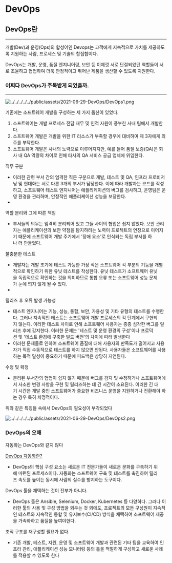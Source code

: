 # DevOps

## **DevOps란**

---

개발(Dev)과 운영(Ops)의 합성어인 Devops는 고객에게 지속적으로 가치를 제공하도록 지원하는 사람, 프로세스 및 기술의 합집합이다.

DevOps는 개발, 운영, 품질 엔지니어링, 보안 등 이제껏 서로 단절되었던 역할들이 서로 조율하고 협업하여 더욱 안정적이고 뛰어난 제품을 생산할 수 있도록 지원한다.

### **어쩌다 DevOps가 주목받게 되었을까.**

---

![../../../../../public/assets/2021-06-29-DevOps/DevOps1.png](../../../../../public/assets/2021-06-29-DevOps/DevOps1.png)

기존에는 소프트웨어 개발을 구성하는 세 가지 옵션이 있었다.

1. 소프트웨어는 개발 프로세스 전담 재무 및 인적 자원이 풍부한 사내 팀에서 개발한다.
2. 소프트웨어 개발은 개발을 위한 IT 리소스가 부족할 경우에 대비하여 제 3자에게 외주를 부탁한다.
3. 소프트웨어 개발은 사내의 노력으로 이루어지지만, 예를 들어 품질 보증(QA)은 회사 내 QA 역량의 차이로 인해 타사의 QA 서비스 공급 업체에 위임한다.

직무 구분

- 이러한 관련 부서 간의 엄격한 직문 구분으로 개발, 테스트 및 QA, 인프라 프로비저닝 및 현대화는 서로 다른 3개의 부서가 담당한다. 이에 따라 개발자는 코드를 작성하고, 소프트웨어 테스트 엔지니어는 애플리케이션의 버그를 검사하고, 운영팀은 운영 환경을 관리하며, 안정적인 애플리케이션 성능을 보장한다.
- 

역할 분리와 그에 따른 책임

- 부서들의 의무는 엄격히 분리되어 있고 그들 사이의 협업은 쉽지 않았다. 보안 관리자는 애플리케이션의 보안 약점을 탐지하려는 노력이 프로젝트의 연장으로 이어지기 때문에 소프트웨어 개발 주기에서 '장애 요소'로 인식되는 독립 부서를 하나 더 만들었다.

불충분한 테스트

- 개발자는 개발 초기에 테스트 가능한 가장 작은 소프트웨어 각 부분의 기능을 개별적으로 확인하기 위한 유닛 테스트를 작성한다. 유닛 테스트가 소프트웨어 유닛을 독립적으로 확인하는 것을 의미하므로 통합 오류 또는 소프트웨어 성능 문제가 눈에 띄지 않게 될 수 있다.
- 

릴리즈 후 오류 발생 가능성

- 테스트 엔지니어는 기능, 성능, 통합, 보안, 가용성 및 기타 유형의 테스트를 수행한다. 그러나 지속적인 테스트는 소프트웨어 개발 프로세스의 각 단계에서 구현되지 않는다. 이러한 테스트 차이로 인해 소프트웨어 사용자는 종종 심각한 버그를 릴리즈 후에 감지한다. 이러한 문제는 '테스트 및 운영 환경의 구성'이나 프로덕션 및 '테스트 환경에 구축한 빌드 버전'의 차이에 따라 발생한다
- 이러한 문제들로 인하여 소프트웨어 품질에 대해 사용자의 만족도가 떨어지고 사용자가 직접 수동적으로 테스트를 하지 않으면 안된다. 사용자들은 소프트웨어를 사용하는 목적 달성이 중요하기 때문에 피드백은 상당히 지연된다.

수정 및 확정

- 분리된 부서간의 협업이 쉽지 않기 때문에 버그를 감지 및 수정하거나 소프트웨어에서 사소한 변경 사항을 구현 및 릴리즈하는 데 긴 시간이 소요된다. 이러한 긴 대기 시간은 개발 중인 소프트웨어가 중요한 비즈니스 운영을 지원하거나 전환해야 하는 경우 특히 치명적이다.

위와 같은 특징들 속에서 DevOps의 필요성이 부각되었다

![../../../../../public/assets/2021-06-29-DevOps/DevOps2.png](../../../../../public/assets/2021-06-29-DevOps/DevOps2.png)

### **DevOps의 오해**

자동화는 DevOps와 같지 않다

[DevOps 자동화란?](https://www.redhat.com/ko/topics/automation/what-is-devops-automation)

- DevOps의 핵심 구성 요소는 새로운 IT 전문가들이 새로운 문화를 구축하기 위해 마련된 프로세스이다. 자동화는 소프트웨어 구축 및 테스트를 촉진하여 릴리즈 속도를 높이는 동시에 사람의 실수를 방지하는 도구이다.

DevOps 툴을 채택하는 것이 전부가 아니다.

- DevOps 툴은 Ansible, Selenium, Docker, Kubernetes 등 다양하다. 그러나 이러한 툴의 사용 및 구성 방법을 외우는 것 외에도, 프로젝트의 모든 구성원이 지속적인 테스트와 지속적인 통합 및 유지보수(CI/CD) 방식을 채택하여 소프트웨어 제공을 가속화하고 품질을 높여야한다.

조직 구조를 재구성할 필요가 없다.

- 기존 개발, 테스트, 지원, 운영 및 소프트웨어 개발과 관련된 기타 팀을 교육하여 인프라 관리, 애플리케이션 성능 모니터링 등의 틀을 적절하게 구성하고 새로운 사례를 적용할 수 있도록 한다